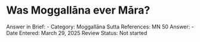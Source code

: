 # Was Moggallāna ever Māra?

Answer in Brief: -
 Category: Moggallāna
Sutta References: MN 50
Answer: -
Date Entered: March 29, 2025
Review Status: Not started
